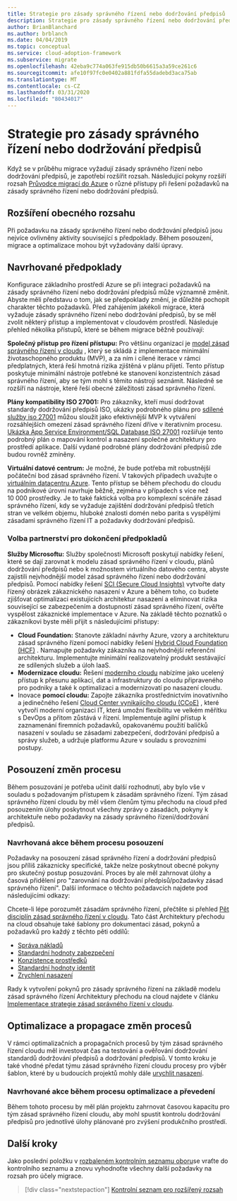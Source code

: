 ```yaml
---
title: Strategie pro zásady správného řízení nebo dodržování předpisů
description: Strategie pro zásady správného řízení nebo dodržování předpisů
author: BrianBlanchard
ms.author: brblanch
ms.date: 04/04/2019
ms.topic: conceptual
ms.service: cloud-adoption-framework
ms.subservice: migrate
ms.openlocfilehash: 42eba9c774a063fe915db50b6615a3a59ce261c6
ms.sourcegitcommit: afe10f97fc0e0402a881fdfa55dadebd3aca75ab
ms.translationtype: MT
ms.contentlocale: cs-CZ
ms.lasthandoff: 03/31/2020
ms.locfileid: "80434017"
---
```

# <a name="governance-or-compliance-strategy"></a>Strategie pro zásady správného řízení nebo dodržování předpisů

Když se v průběhu migrace vyžadují zásady správného řízení nebo dodržování předpisů, je zapotřebí rozšířit rozsah. Následující pokyny rozšíří rozsah [Průvodce migrací do Azure](../azure-migration-guide/index.md) o různé přístupy při řešení požadavků na zásady správného řízení nebo dodržování předpisů.

## <a name="general-scope-expansion"></a>Rozšíření obecného rozsahu

Při požadavku na zásady správného řízení nebo dodržování předpisů jsou nejvíce ovlivněny aktivity související s předpoklady. Během posouzení, migrace a optimalizace mohou být vyžadovány další úpravy.

## <a name="suggested-prerequisites"></a>Navrhované předpoklady

Konfigurace základního prostředí Azure se při integraci požadavků na zásady správného řízení nebo dodržování předpisů může významně změnit. Abyste měli představu o tom, jak se předpoklady změní, je důležité pochopit charakter těchto požadavků. Před zahájením jakékoli migrace, která vyžaduje zásady správného řízení nebo dodržování předpisů, by se měl zvolit některý přístup a implementovat v cloudovém prostředí. Následuje přehled několika přístupů, které se během migrace běžně používají:

**Společný přístup pro řízení přístupu:** Pro většinu organizací je [model zásad správného řízení v cloudu](../../govern/guides/index.md) , který se skládá z implementace minimální životaschopného produktu (MVP), a za ním i cílené iterace v rámci předplatných, která řeší hmotná rizika zjištěná v plánu přijetí. Tento přístup poskytuje minimální nástroje potřebné ke stanovení konzistentních zásad správného řízení, aby se tým mohl s těmito nástroji seznámit. Následně se rozšíří na nástroje, které řeší obecné záležitosti zásad správného řízení.

**Plány kompatibility ISO 27001:** Pro zákazníky, kteří musí dodržovat standardy dodržování předpisů ISO, ukázky podrobného plánu pro [sdílené služby iso 27001](https://docs.microsoft.com/azure/governance/blueprints/samples/iso27001-shared/index) můžou sloužit jako efektivnější MVP k vytváření rozsáhlejších omezení zásad správného řízení dříve v iterativním procesu. [Ukázka App Service Environment/SQL Database ISO 27001](https://docs.microsoft.com/azure/governance/blueprints/samples/iso27001-ase-sql-workload) rozšiřuje tento podrobný plán o mapování kontrol a nasazení společné architektury pro prostředí aplikace. Další vydané podrobné plány dodržování předpisů zde budou rovněž zmíněny.

**Virtuální datové centrum:** Je možné, že bude potřeba mít robustnější počáteční bod zásad správného řízení. V takových případech uvažujte o [virtuálním datacentru Azure](../../reference/vdc.md). Tento přístup se během přechodu do cloudu na podnikové úrovni navrhuje běžně, zejména v případech s více než 10 000 prostředky. Je to také faktická volba pro komplexní scénáře zásad správného řízení, kdy se vyžaduje zajištění dodržování předpisů třetích stran ve velkém objemu, hluboké znalosti domén nebo parita s vyspělými zásadami správného řízení IT a požadavky dodržování předpisů.

### <a name="partnership-option-to-complete-prerequisites"></a>Volba partnerství pro dokončení předpokladů

**Služby Microsoftu:** Služby společnosti Microsoft poskytují nabídky řešení, které se dají zarovnat k modelu zásad správného řízení v cloudu, plánů dodržování předpisů nebo k možnostem virtuálního datového centra, abyste zajistili nejvhodnější model zásad správného řízení nebo dodržování předpisů. Pomocí nabídky řešení [SCI (Secure Cloud Insights)](https://download.microsoft.com/download/C/7/C/C7CEA89D-7BDB-4E08-B998-737C13107361/Secure_Cloud_Insights_Datasheet_EN_US.pdf) vytvořte daty řízený obrázek zákaznického nasazení v Azure a během toho, co budete zjišťovat optimalizaci existujících architektur nasazení a eliminovat rizika související se zabezpečením a dostupností zásad správného řízení, ověřte vyspělost zákaznické implementace v Azure. Na základě těchto poznatků o zákazníkovi byste měli přijít s následujícími přístupy:

- **Cloud Foundation:** Stanovte základní návrhy Azure, vzory a architekturu zásad správného řízení pomocí nabídky řešení [Hybrid Cloud Foundation (HCF)](https://download.microsoft.com/download/D/8/7/D872DFD0-1C46-4145-95E4-B5EAB2958B96/Hybrid_Cloud_Foundation_Datasheet_EN_US.pdf) . Namapujte požadavky zákazníka na nejvhodnější referenční architekturu. Implementujte minimální realizovatelný produkt sestávající ze sdílených služeb a úloh IaaS.
- **Modernizace cloudu:** Řešení [moderního cloudu](https://download.microsoft.com/download/3/7/3/373F90E3-8568-44F3-B096-CD9C1CD28AB7/Cloud_Modernization_Datasheet_EN_US.pdf) nabízíme jako ucelený přístup k přesunu aplikací, dat a infrastruktury do cloudu připraveného pro podniky a také k optimalizaci a modernizovatí po nasazení cloudu.
- Inovace **pomocí cloudu:** Zapojte zákazníka prostřednictvím inovativního a jedinečného řešení [Cloud Center vynikajícího cloudu (CCoE)](https://download.microsoft.com/download/F/8/B/F8BBE4BD-E5F8-4DFB-82F7-C0A4E17051BB/Cloud_Center_of_Excellence_Datasheet_EN_US.pdf) , které vytvoří moderní organizaci IT, která umožní flexibilitu ve velkém měřítku s DevOps a přitom zůstává v řízení. Implementuje agilní přístup k zaznamenání firemních požadavků, opakovanému použití balíčků nasazení v souladu se zásadami zabezpečení, dodržování předpisů a správy služeb, a udržuje platformu Azure v souladu s provozními postupy.

## <a name="assess-process-changes"></a>Posouzení změn procesu

Během posuzování je potřeba učinit další rozhodnutí, aby bylo vše v souladu s požadovaným přístupem k zásadám správného řízení. Tým zásad správného řízení cloudu by měl všem členům týmu přechodu na cloud před posouzením úlohy poskytnout všechny zprávy o zásadách, pokyny k architektuře nebo požadavky na zásady správného řízení/dodržování předpisů.

### <a name="suggested-action-during-the-assess-process"></a>Navrhovaná akce během procesu posouzení

Požadavky na posouzení zásad správného řízení a dodržování předpisů jsou příliš zákaznicky specifické, takže nelze poskytnout obecné pokyny pro skutečný postup posuzování. Proces by ale měl zahrnovat úlohy a časová přidělení pro "zarovnání na dodržování předpisů/požadavky zásad správného řízení". Další informace o těchto požadavcích najdete pod následujícími odkazy:

Chcete-li lépe porozumět zásadám správného řízení, přečtěte si přehled [Pět disciplín zásad správného řízení v cloudu](../../govern/governance-disciplines.md). Tato část Architektury přechodu na cloud obsahuje také šablony pro dokumentaci zásad, pokynů a požadavků pro každý z těchto pěti oddílů:

- [Správa nákladů](../../govern/cost-management/template.md)
- [Standardní hodnoty zabezpečení](../../govern/security-baseline/template.md)
- [Konzistence prostředků](../../govern/resource-consistency/template.md)
- [Standardní hodnoty identit](../../govern/identity-baseline/template.md)
- [Zrychlení nasazení](../../govern/deployment-acceleration/template.md)

Rady k vytvoření pokynů pro zásady správného řízení na základě modelu zásad správného řízení Architektury přechodu na cloud najdete v článku [Implementace strategie zásad správného řízení v cloudu](../../govern/corporate-policy.md).

## <a name="optimize-and-promote-process-changes"></a>Optimalizace a propagace změn procesů

V rámci optimalizačních a propagačních procesů by tým zásad správného řízení cloudu měl investovat čas na testování a ověřování dodržování standardů dodržování předpisů a dodržování předpisů. V tomto kroku je také vhodné předat týmu zásad správného řízení cloudu procesy pro výběr šablon, které by u budoucích projektů mohly dále [urychlit nasazení](../../govern/deployment-acceleration/index.md).

### <a name="suggested-action-during-the-optimize-and-promote-process"></a>Navrhované akce během procesu optimalizace a převedení

Během tohoto procesu by měl plán projektu zahrnovat časovou kapacitu pro tým zásad správného řízení cloudu, aby mohl spustit kontrolu dodržování předpisů pro jednotlivé úlohy plánované pro zvýšení produkčního prostředí.

## <a name="next-steps"></a>Další kroky

Jako poslední položku v [rozbaleném kontrolním seznamu oboru](./index.md)se vraťte do kontrolního seznamu a znovu vyhodnoťte všechny další požadavky na rozsah pro účely migrace.

> [!div class="nextstepaction"]
> [Kontrolní seznam pro rozšířený rozsah](./index.md)
